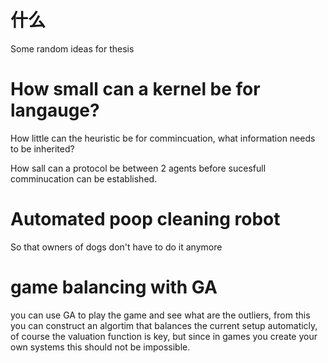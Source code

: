 # 什么
Some random ideas for thesis

# How small can a kernel be for langauge?
How little can the heuristic be for commincuation,
what information needs to be inherited?

How sall can a protocol be between 2 agents before
sucesfull comminucation can be established.

# Automated poop cleaning robot
So that owners of dogs don't have to do it anymore


# game balancing with GA
you can use GA to play the game and see what are the outliers, from
this you can construct an algortim that balances the current setup
automaticly, of course the valuation function is key, but since in
games you create your own systems this should not be impossible.

